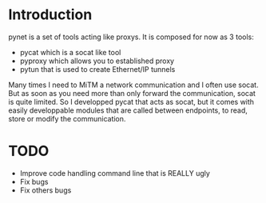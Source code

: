 # Introduction

pynet is a set of tools acting like proxys. It is composed for now as 3 tools:
- pycat which is a socat like tool
- pyproxy which allows you to established proxy
- pytun that is used to create Ethernet/IP tunnels

Many times I need to MiTM a network communication and I often use socat. But as soon as you need more than only forward the communication, socat is quite limited. So I developped pycat that acts as socat, but it comes with easily developpable modules that are called between endpoints, to read, store or modify the communication.

# TODO
- Improve code handling command line that is REALLY ugly
- Fix bugs
- Fix others bugs

